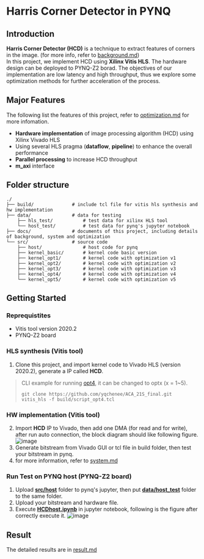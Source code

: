 # Harris Corner Detector in PYNQ

## Introduction
**Harris Corner Detector (HCD)** is a technique to extract features of corners in the image. (for more info, refer to [background.md](./docs/background.md))  
In this project, we implement HCD using **Xilinx Vitis HLS**. The hardware design can be deployed to PYNQ-Z2 borad.
The objectives of our implementation are low latency and high throughput, thus we explore some optimization methods for further acceleration of the process.

## Major Features
The following list the features of this project, refer to [optimization.md](./docs/optimization.md) for more infomation.
* **Hardware implementation** of image processing algorithm (HCD) using Xilinx Vivado HLS
* Using several HLS pragma (**dataflow**, **pipeline**) to enhance the overall performance
* **Parallel processing** to increase HCD throughput
* **m_axi** interface

## Folder structure
    ./
    ├── build/              # include tcl file for vitis hls synthesis and hw implementation
    ├── data/               # data for testing
        ├── hls_test/           # test data for xilinx HLS tool
        └── host_test/          # test data for pynq's jupyter notebook
    ├── docs/               # documents of this project, including details of background, system and optimization
    └── src/                # source code
        ├── host/               # host code for pynq
        ├── kernel_basic/       # kernel code basic version
        ├── kernel_opt1/        # kernel code with optimization v1
        ├── kernel_opt2/        # kernel code with optimization v2
        ├── kernel_opt3/        # kernel code with optimization v3
        ├── kernel_opt4/        # kernel code with optimization v4
        └── kernel_opt5/        # kernel code with optimization v5




## Getting Started
### Reprequistites
* Vitis tool version 2020.2
* PYNQ-Z2 board
### HLS synthesis (Vitis tool)
1. Clone this project, and import kernel code to Vivado HLS (version 2020.2), generate a IP called **HCD**.
> CLI example for running [opt4](./src/kernel_opt4), it can be changed to optx (x = 1~5).
> ```
> git clone https://github.com/yqchenee/ACA_21S_final.git
> vitis_hls -f build/script_opt4.tcl
> ```
### HW implementation (Vitis tool)
2. Import **HCD** IP to Vivado, then add one DMA (for read and for write), after run auto connection, the block diagram should like following figure.
![image](https://github.com/yqchenee/ACA_21S_final/blob/master/docs/block_diagram.png)
3. Generate bitstream from Vivado GUI or tcl file in build folder, then test your bitstream in pynq.
4. for more information, refer to [system.md](./docs/system.md)

### Run Test on PYNQ host (PYNQ-Z2 board)
1. Upload **[src/host](./src/host/)** folder to pynq's jupyter, then put **[data/host_test](./data/host_test)** folder to the same folder.
2. Upload your bitstream and hardware file.
3. Execute **[HCDhost.ipynb](./src/host/HCDhost.ipynb)** in jupyter notebook, following is the figure after correctly execute it.
![image](https://github.com/yqchenee/ACA_21S_final/blob/master/docs/host_test_result.png)


## Result
The detailed results are in [result.md](./docs/result.md)
